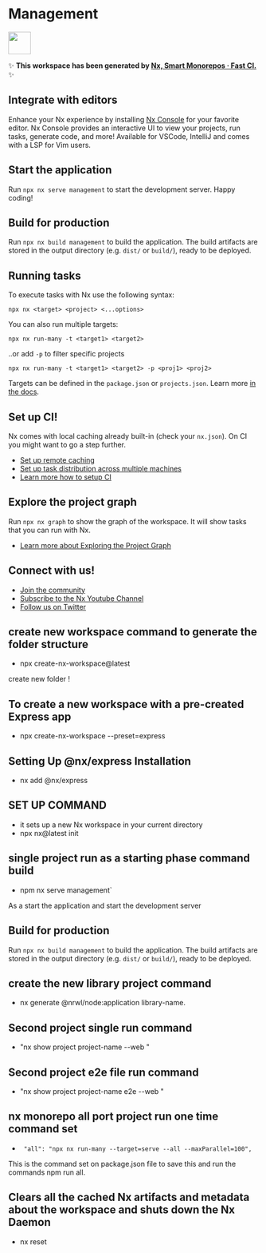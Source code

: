 # Management

<a alt="Nx logo" href="https://nx.dev" target="_blank" rel="noreferrer"><img src="https://raw.githubusercontent.com/nrwl/nx/master/images/nx-logo.png" width="45"></a>

✨ **This workspace has been generated by [Nx, Smart Monorepos · Fast CI.](https://nx.dev)** ✨

## Integrate with editors

Enhance your Nx experience by installing [Nx Console](https://nx.dev/nx-console) for your favorite editor. Nx Console
provides an interactive UI to view your projects, run tasks, generate code, and more! Available for VSCode, IntelliJ and
comes with a LSP for Vim users.

## Start the application

Run `npx nx serve management` to start the development server. Happy coding!

## Build for production

Run `npx nx build management` to build the application. The build artifacts are stored in the output directory (e.g. `dist/` or `build/`), ready to be deployed.

## Running tasks

To execute tasks with Nx use the following syntax:

```
npx nx <target> <project> <...options>
```

You can also run multiple targets:

```
npx nx run-many -t <target1> <target2>
```

..or add `-p` to filter specific projects

```
npx nx run-many -t <target1> <target2> -p <proj1> <proj2>
```

Targets can be defined in the `package.json` or `projects.json`. Learn more [in the docs](https://nx.dev/features/run-tasks).

## Set up CI!

Nx comes with local caching already built-in (check your `nx.json`). On CI you might want to go a step further.

- [Set up remote caching](https://nx.dev/features/share-your-cache)
- [Set up task distribution across multiple machines](https://nx.dev/nx-cloud/features/distribute-task-execution)
- [Learn more how to setup CI](https://nx.dev/recipes/ci)

## Explore the project graph

Run `npx nx graph` to show the graph of the workspace.
It will show tasks that you can run with Nx.

- [Learn more about Exploring the Project Graph](https://nx.dev/core-features/explore-graph)

## Connect with us!

- [Join the community](https://nx.dev/community)
- [Subscribe to the Nx Youtube Channel](https://www.youtube.com/@nxdevtools)
- [Follow us on Twitter](https://twitter.com/nxdevtools)


##  create new workspace command to generate the folder structure

-  npx create-nx-workspace@latest

create new folder !
                 
## To create a new workspace with a pre-created Express app

- npx create-nx-workspace --preset=express

## Setting Up @nx/express Installation
 
- nx add @nx/express


##   SET UP COMMAND

- it sets up a new Nx workspace in your current directory
- npx nx@latest init

##  single project run as a starting  phase command build 

- npm nx serve management`

As a start the application and start the development server

## Build for production

Run `npx nx build management` to build the application. The build artifacts are stored in the output directory (e.g. `dist/` or `build/`), ready to be deployed.

##   create the new library  project command 


- nx generate @nrwl/node:application library-name.

## Second project single run command

- "nx show project project-name --web "

## Second project e2e file run command


- "nx show project project-name  e2e --web "

##  nx monorepo all port project run one time command set 

-      "all": "npx nx run-many --target=serve --all --maxParallel=100",

This is the command set on package.json file  to save this and run the commands npm run all.

## Clears all the cached Nx artifacts and metadata about the workspace and shuts down the Nx Daemon
  
  -  nx reset

 